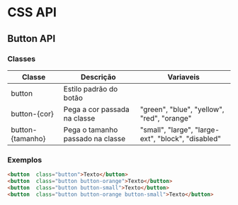 # CSS API

## Button API

### Classes
| Classe | Descrição | Variaveis
|--|--|--
| button | Estilo padrão do botão |
| button-{cor} | Pega a cor passada na classe | "green", "blue", "yellow", "red", "orange"
| button-{tamanho} | Pega o tamanho passado na classe | "small", "large", "large-ext", "block", "disabled"


### Exemplos

``` html
<button  class="button">Texto</button>
<button  class="button button-orange">Texto</button>
<button  class="button button-small">Texto</button>
<button  class="button button-orange button-small">Texto</button>
```